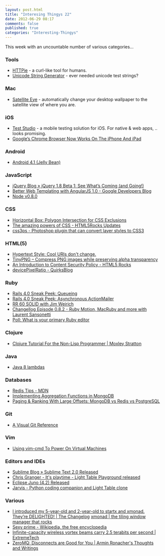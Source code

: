 ```yaml
---
layout: post.html
title: "Interesing Thingys 22"
date: 2012-06-29 08:17
comments: false
published: true
categories: "Interesting-Thingys"
---
```

This week with an uncountable number of various categories…
<!-- More -->

### Tools
- [HTTPie](https://github.com/jkbr/httpie/) - a curl-like tool for humans.
- [Unicode String Generator](http://www.geertvanderploeg.com/unicode-gen/) - ever needed unicode test strings?


### Mac
- [Satellite Eye](http://satelliteeyes.tomtaylor.co.uk/) - automatically change your desktop wallpaper to the satellite view of where you are.


### iOS
- [Test Studio](http://www.telerik.com/automated-testing-tools/ios-testing.aspx) - a mobile testing solution for iOS. For native & web apps, .. looks promising.
- [Google’s Chrome Browser Now Works On The iPhone And iPad](http://techcrunch.com/2012/06/28/google-chrome-ihone-ipad/)

### Android
- [Android 4.1 (Jelly Bean)](http://developer.android.com/about/versions/jelly-bean.html)

### JavaScript
- [jQuery Blog » jQuery 1.8 Beta 1: See What’s Coming (and Going!)](http://blog.jquery.com/2012/06/22/jquery-1-8-beta-1-see-whats-coming-and-going/)
- [Better Web Templating with AngularJS 1.0 - Google Developers Blog](http://googledevelopers.blogspot.co.uk/2012/06/better-web-templating-with-angularjs-10.html)
- [Node v0.8.0](http://blog.nodejs.org/2012/06/25/node-v0-8-0/)


### CSS
- [Horizontal Box: Polygon Intersection for CSS Exclusions](http://hansmuller-webkit.blogspot.co.uk/2012/06/horizontal-box-polygon-intersection-for.html)
- [The amazing powers of CSS - HTML5Rocks Updates](http://updates.html5rocks.com/2012/06/The-amazing-powers-of-CSS)
- [css3ps - Photoshop plugin that can convert layer styles to CSS3](http://css3ps.com/)


### HTML(5)
- [Hypertext Style: Cool URIs don&#39;t change.](http://www.w3.org/Provider/Style/URI.html)
- [TinyPNG – Compress PNG images while preserving alpha transparency](http://tinypng.org/)
- [An Introduction to Content Security Policy - HTML5 Rocks](http://www.html5rocks.com/en/tutorials/security/content-security-policy/)
- [devicePixelRatio - QuirksBlog](http://www.quirksmode.org/blog/archives/2012/06/devicepixelrati.html)


### Ruby
- [Rails 4.0 Sneak Peek: Queueing](http://reefpoints.dockyard.com/ruby/2012/06/25/rails-4-sneak-peek-queueing.html)
- [Rails 4.0 Sneak Peek: Asynchronous ActionMailer](http://reefpoints.dockyard.com/ruby/2012/06/26/rails-4-sneak-peek-async-actionmailer.html)
- [RR 60 SOLID with Jim Weirich](http://rubyrogues.com/rr-60-solid-with-jim-weirich/)
- [Changellog Episode 0.8.2 - Ruby Motion, MacRuby and more with Laurent Sansonetti](http://thechangelog.com/post/25928209107/episode-0-8-2-ruby-motion-macruby-and-more-with-laurent)
- [Poll: What is your primary Ruby editor](http://gopollgo.com/what-is-your-primary-text-editor-for-ruby-slash-rails)

### Clojure
- [Clojure Tutorial For the Non-Lisp Programmer | Moxley Stratton](http://moxleystratton.com/clojure/clojure-tutorial-for-the-non-lisp-programmer)


### Java
- [Java 8 lambdas](http://datumedge.blogspot.co.uk/2012/06/java-8-lambdas.html)


### Databases
- [Redis Tips - MDN](https://developer.mozilla.org/en/Mozilla/Redis_Tips)
- [Implementing Aggregation Functions in MongoDB](http://www.infoq.com/articles/implementing-aggregation-functions-in-mongodb)
- [Paging &amp; Ranking With Large Offsets: MongoDB vs Redis vs PostgreSQL](http://openmymind.net/Paging-And-Ranking-With-Large-Offsets-MongoDB-vs-Redis-vs-Postgresql/)


### Git
- [A Visual Git Reference](http://marklodato.github.com/visual-git-guide/index-en.html)

### Vim
- [Using vim-cmd To Power On Virtual Machines](http://www.boche.net/blog/index.php/2012/06/21/using-vim-cmd-to-power-on-virtual-machines/)

### Editors and IDEs
- [Sublime Blog » Sublime Text 2.0 Released](http://www.sublimetext.com/blog/articles/sublime-text-2-0-released)
- [Chris Granger - It&#39;s playtime - Light Table Playground released](http://www.chris-granger.com/2012/06/24/its-playtime/)
- [Eclipse Juno (4.2) Released](http://www.eclipse.org/)
- [Jarvis - Python coding companion and Light Table clone](http://madlag.github.com/jarvis/)


### Various
- [I introduced my 5-year-old and 2-year-old to startx and xmonad. They’re DELIGHTED! | The Changelog](http://changelog.complete.org/archives/7562-i-introduced-my-5-year-old-and-2-year-old-to-startx-and-xmonad-theyre-delighted) [xmonad | the tiling window manager that rocks](http://xmonad.org/)
- [Sexy prime - Wikipedia, the free encyclopedia](http://en.wikipedia.org/wiki/Sexy_prime)
- [Infinite-capacity wireless vortex beams carry 2.5 terabits per second | ExtremeTech](http://www.extremetech.com/extreme/131640-infinite-capacity-wireless-vortex-beams-carry-2-5-terabits-per-second)
- [ZeroMQ: Disconnects are Good for You | Armin Ronacher&#39;s Thoughts and Writings](http://lucumr.pocoo.org/2012/6/26/disconnects-are-good-for-you/)

